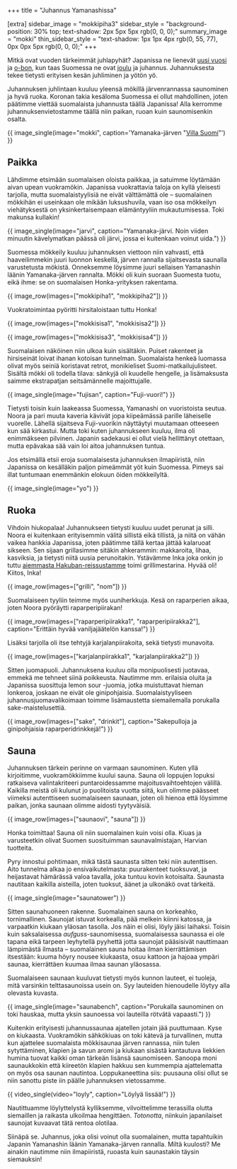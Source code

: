 +++
title = "Juhannus Yamanashissa"

[extra]
sidebar_image = "mokkipiha3"
sidebar_style = "background-position: 30% top; text-shadow: 2px 5px 5px rgb(0, 0, 0);"
summary_image = "mokki"
thin_sidebar_style = "text-shadow: 1px 1px 4px rgb(0, 55, 77), 0px 0px 5px rgb(0, 0, 0);"
+++

Mitkä ovat vuoden tärkeimmät juhlapyhät? Japanissa ne lienevät [uusi vuosi](https://en.wikipedia.org/wiki/Japanese_New_Year) ja [o-bon](https://en.wikipedia.org/wiki/Bon_Festival), kun taas Suomessa ne ovat [joulu](@/2021-04-25-joulu/index.fi.md) ja juhannus. Juhannuksesta tekee tietysti erityisen kesän juhliminen ja yötön yö.

Juhannuksen juhlintaan kuuluu yleensä mökillä järvenrannassa saunominen ja hyvä ruoka. Koronan takia kesäloma Suomessa ei ollut mahdollinen, joten päätimme viettää suomalaista juhannusta täällä Japanissa! Alla kerromme juhannuksenvietostamme täällä niin paikan, ruoan kuin saunomisenkin osalta.

<!-- more -->

{{ image_single(image="mokki", caption='Yamanaka-järven "[Villa Suomi](https://villa-suomi.jp)"') }}

## Paikka

Lähdimme etsimään suomalaisen oloista paikkaa, ja satuimme löytämään aivan upean vuokramökin. Japanissa vuokrattavia taloja on kyllä yleisesti tarjolla, mutta suomalaistyylisiä ne eivät välttämättä ole – suomalainen mökkihän ei useinkaan ole mikään luksushuvila, vaan iso osa mökkeilyn viehätyksestä on yksinkertaisempaan elämäntyyliin mukautumisessa. Toki makunsa kullakin!

{{ image_single(image="jarvi", caption="Yamanaka-järvi. Noin viiden minuutin kävelymatkan päässä oli järvi, jossa ei kuitenkaan voinut uida.") }}

Suomessa mökkeily kuuluu juhannuksen viettoon niin vahvasti, että haaveilimmekin juuri luonnon keskellä, järven rannalla sijaitsevasta saunalla varustetusta mökistä. Onneksemme löysimme juuri sellaisen Yamanashin läänin Yamanaka-järven rannalta. Mökki oli kuin suoraan Suomesta tuotu, eikä ihme: se on suomalaisen Honka-yrityksen rakentama.

{{ image_row(images=["mokkipiha1", "mokkipiha2"]) }}

Vuokratoimintaa pyöritti hirsitaloistaan tuttu Honka! 

{{ image_row(images=["mokkisisa1", "mokkisisa2"]) }}

{{ image_row(images=["mokkisisa3", "mokkisisa4"]) }}

Suomalaisen näköinen niin ulkoa kuin sisältäkin. Puiset rakenteet ja hirsiseinät loivat ihanan kotoisan tunnelman. Suomalaista henkeä luomassa olivat myös seiniä koristavat retrot, monikieliset Suomi-matkailujulisteet. Sisältä mökki oli todella tilava: sänkyjä oli kuudelle hengelle, ja lisämaksusta saimme ekstrapatjan seitsämännelle majoittujalle.

{{ image_single(image="fujisan", caption="Fuji-vuori!") }}

Tietysti toisin kuin laakeassa Suomessa, Yamanashi on vuoristoista seutua. Noora ja pari muuta kaveria kävivät jopa kiipeämässä parille läheiselle vuorelle. Lähellä sijaitseva Fuji-vuorikin näyttäytyi muutamaan otteeseen kun sää kirkastui. Mutta toki kuten juhannukseen kuuluu, ilma oli enimmäkseen pilvinen. Japanin sadekausi ei ollut vielä hellittänyt otettaan, mutta epävakaa sää vain loi aitoa juhannuksen tuntua.

Jos etsimällä etsii eroja suomalaisesta juhannuksen ilmapiiristä, niin Japanissa on kesälläkin paljon pimeämmät yöt kuin Suomessa. Pimeys sai illat tuntumaan enemmänkin elokuun öiden mökkeilyltä.

{{ image_single(image="yo") }}

## Ruoka

Vihdoin hiukopalaa! Juhannukseen tietysti kuuluu uudet perunat ja silli. Noora ei kuitenkaan erityisemmin välitä sillistä eikä tillistä, ja niitä on vähän vaikea hankkia Japanissa, joten päätimme tällä kertaa jättää kalaruoat sikseen. Sen sijaan grillasimme sitäkin ahkerammin: makkaroita, lihaa, kasviksia, ja tietysti niitä uusia perunoitakin. Ystävämme Inka joka onkin jo tuttu [aiemmasta Hakuban-reissustamme](@/2021-07-09-hakuba/index.fi.md) toimi grillimestarina. Hyvää oli! Kiitos, Inka!

{{ image_row(images=["grilli", "nom"]) }}

Suomalaiseen tyyliin teimme myös uuniherkkuja. Kesä on raparperien aikaa, joten Noora pyöräytti raparperipiirakan!

{{ image_row(images=["raparperipiirakka1", "raparperipiirakka2"], caption="Erittäin hyvää vaniljajäätelön kanssa!") }}

Lisäksi tarjolla oli itse tehtyjä karjalanpiirakoita, sekä tietysti munavoita.

{{ image_row(images=["karjalanpiirakka1", "karjalanpiirakka2"]) }}

Sitten juomapuoli. Juhannuksena kuuluu olla monipuolisesti juotavaa, emmekä me tehneet siinä poikkeusta. Nautimme mm. erilaisia oluita ja Japanissa suosittuja lemon sour -juomia, jotka muistuttavat hieman lonkeroa, joskaan ne eivät ole ginipohjaisia. Suomalaistyyliseen juhannusjuomavalikoimaan toimme lisämaustetta siemailemalla porukalla sake-maistelusettiä.

{{ image_row(images=["sake", "drinkit"], caption="Sakepulloja ja ginipohjaisia raparperidrinkkejä!") }}

## Sauna

Juhannuksen tärkein perinne on varmaan saunominen. Kuten yllä kirjoitimme, vuokramökkiimme kuului sauna. Sauna oli loppujen lopuksi ratkaiseva valintakriteeri puntaroidessamme majoitusvaihtoehtojen välillä. Kaikilla meistä oli kulunut jo puolitoista vuotta siitä, kun olimme päässeet viimeksi autenttiseen suomalaiseen saunaan, joten oli hienoa että löysimme paikan, jonka saunaan olimme aidosti tyytyväisiä.

{{ image_row(images=["saunaovi", "sauna"]) }}

Honka toimittaa! Sauna oli niin suomalainen kuin voisi olla. Kiuas ja varusteetkin olivat Suomen suosituimman saunavalmistajan, Harvian tuotteita.

Pyry innostui pohtimaan, mikä tästä saunasta sitten teki niin autenttisen. Aito tunnelma alkaa jo ensivaikutelmasta: puurakenteet tuoksuvat, ja heijastavat hämärässä valoa tavalla, joka tuntuu kovin kotoisalta. Saunasta nautitaan kaikilla aisteilla, joten tuoksut, äänet ja ulkonäkö ovat tärkeitä.

{{ image_single(image="saunatower") }}

Sitten saunahuoneen rakenne. Suomalainen sauna on korkeahko, tornimallinen. Saunojat istuvat korkealla, pää melkein kiinni katossa, ja varpaatkin kiukaan yläosan tasolla. Jos näin ei olisi, löyly jäisi laihaksi. Toisin kuin saksalaisessa *aufguss*-saunomisessa, suomalaisessa saunassa ei ole tapana eikä tarpeen leyhytellä pyyhettä jotta saunojat pääsisivät nauttimaan lämpimästä ilmasta – suomalainen sauna hoitaa ilman kierrättämisen itsestään: kuuma höyry nousee kiukaasta, osuu kattoon ja hajoaa ympäri saunaa, kierrättäen kuumaa ilmaa saunan yläosassa.

Suomalaiseen saunaan kuuluvat tietysti myös kunnon lauteet, ei tuoleja, mitä varsinkin telttasaunoissa usein on. Syy lauteiden hienoudelle löytyy alla olevasta kuvasta.

{{ image_single(image="saunabench", caption="Porukalla saunominen on toki hauskaa, mutta yksin saunoessa voi lauteilla rötvätä vapaasti.") }}

Kuitenkin erityisesti juhannussaunaa ajatellen jotain jää puuttumaan. Kyse on kiukaasta. Vuokramökin sähkökiuas on toki kätevä ja turvallinen, mutta kun ajattelee suomalaista mökkisaunaa järven rannassa, niin tulen sytyttäminen, klapien ja savun aromi ja kiukaan sisästä kantautuva liekkien humina tuovat kaikki oman tärkeän lisänsä saunomiseen. Sanoopa moni saunaukkokin että kiireetön klapien hakkuu sen kummempia ajattelematta on myös osa saunan nautintoa. Loppukaneettina siis: puusauna olisi ollut se niin sanottu piste iin päälle juhannuksen vietossamme.

{{ video_single(video="loyly", caption="Löylyä lissää!") }}

Nautittuamme löylyttelystä kylliksemme, vilvoittelimme terassilla olutta siemaillen ja raikasta ulkoilmaa hengittäen. *Totonotta*, niinkuin japanilaiset saunojat kuvaavat tätä rentoa olotilaa.

Siinäpä se. Juhannus, joka olisi voinut olla suomalainen, mutta tapahtuikin Japanin Yamanashin läänin Yamanaka-järven rannalla. Miltä kuulosti? Me ainakin nautimme niin ilmapiiristä, ruoasta kuin saunastakin täysin siemauksin!